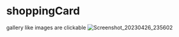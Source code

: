 # shoppingCard
gallery like images are clickable 
![Screenshot_20230426_235602](https://user-images.githubusercontent.com/124787647/234669720-6fb33e6b-7424-4fda-8add-688996da8c52.png)
